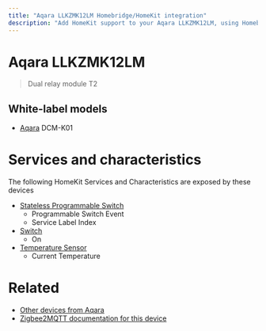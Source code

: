 ```yaml
---
title: "Aqara LLKZMK12LM Homebridge/HomeKit integration"
description: "Add HomeKit support to your Aqara LLKZMK12LM, using Homebridge, Zigbee2MQTT and homebridge-z2m."
---
```

<!---
This file has been GENERATED using src/docgen/docgen.ts
DO NOT EDIT THIS FILE MANUALLY!
-->
# Aqara LLKZMK12LM
> Dual relay module T2


## White-label models
* [Aqara](../index.md#aqara) DCM-K01

# Services and characteristics
The following HomeKit Services and Characteristics are exposed by
these devices

* [Stateless Programmable Switch](../../action.md)
  * Programmable Switch Event
  * Service Label Index
* [Switch](../../switch.md)
  * On
* [Temperature Sensor](../../sensors.md)
  * Current Temperature


# Related
* [Other devices from Aqara](../index.md#aqara)
* [Zigbee2MQTT documentation for this device](https://www.zigbee2mqtt.io/devices/LLKZMK12LM.html)